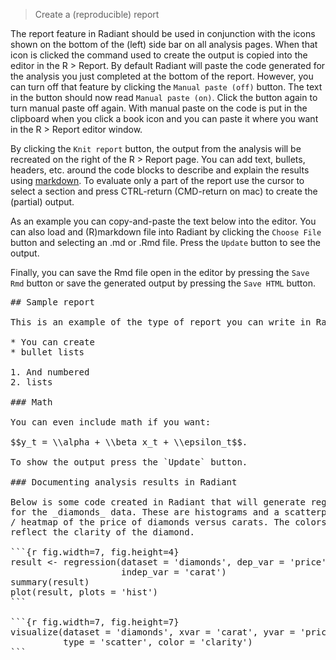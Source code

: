> Create a (reproducible) report

The report feature in Radiant should be used in conjunction with the <i title='Report results' class='fa fa-edit'></i> icons shown on the bottom of the (left) side bar on all analysis pages. When that icon is clicked the command used to create the output is copied into the editor in the R > Report. By default Radiant will paste the code generated for the analysis you just completed at the bottom of the report. However, you can turn off that feature by clicking the `Manual paste (off)` button. The text in the button should now read `Manual paste (on)`. Click the button again to turn manual paste off again. With manual paste on the code is put in the clipboard when you click a book icon and you can paste it where you want in the R > Report editor window.

By clicking the `Knit report` button, the output from the analysis will be recreated on the right of the R > Report page. You can add text, bullets, headers, etc. around the code blocks to describe and explain the results using <a href="http://rmarkdown.rstudio.com/authoring_pandoc_markdown.html" target="_blank">markdown</a>. To evaluate only a part of the report use the cursor to select a section and press CTRL-return (CMD-return on mac) to create the (partial) output.

As an example you can copy-and-paste the text below into the editor. You can also load and (R)markdown file into Radiant by clicking the `Choose File` button and selecting an .md or .Rmd file. Press the `Update` button to see the output.

Finally, you can save the Rmd file open in the editor by pressing the `Save Rmd` button or save the generated output by pressing the `Save HTML` button.

<pre>## Sample report

This is an example of the type of report you can write in Radiant.

* You can create
* bullet lists

1. And numbered
2. lists

### Math

You can even include math if you want:

$$y_t = \\alpha + \\beta x_t + \\epsilon_t$$.

To show the output press the `Update` button.

### Documenting analysis results in Radiant

Below is some code created in Radiant that will generate regression output
for the _diamonds_ data. These are histograms and a scatterplot
/ heatmap of the price of diamonds versus carats. The colors in the plot
reflect the clarity of the diamond.

```{r fig.width=7, fig.height=4}
result <- regression(dataset = 'diamonds', dep_var = 'price',
                     indep_var = 'carat')
summary(result)
plot(result, plots = 'hist')
```

```{r fig.width=7, fig.height=7}
visualize(dataset = 'diamonds', xvar = 'carat', yvar = 'price',
          type = 'scatter', color = 'clarity')
```
</pre>
